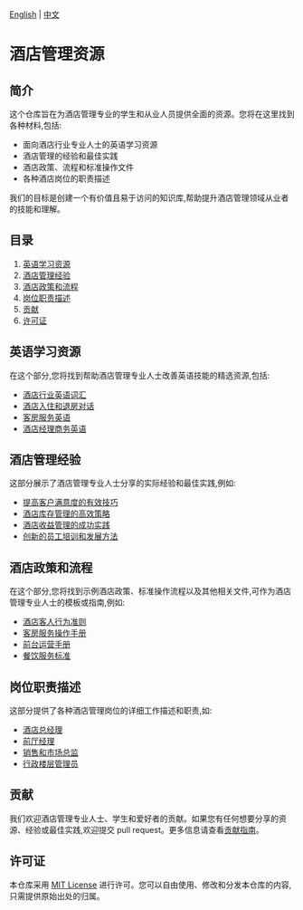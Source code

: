 <div class="language-switcher">
  <a href="#" onclick="switchLanguage('en')">English</a> | 
  <a href="#" onclick="switchLanguage('zh')">中文</a>
</div>

<!-- 中文版 README.md 内容 -->

<script>
function switchLanguage(lang) {
  // 根据lang参数切换到对应的英文或中文页面
  if (lang === 'en') {
    window.location.href = 'README_EN.MD'
  } else if (lang === 'zh') {
    window.location.href = '#'
  }
}
</script>
# 酒店管理资源

## 简介
这个仓库旨在为酒店管理专业的学生和从业人员提供全面的资源。您将在这里找到各种材料,包括:

- 面向酒店行业专业人士的英语学习资源
- 酒店管理的经验和最佳实践
- 酒店政策、流程和标准操作文件 
- 各种酒店岗位的职责描述

我们的目标是创建一个有价值且易于访问的知识库,帮助提升酒店管理领域从业者的技能和理解。

## 目录
1. [英语学习资源](#英语学习资源)
2. [酒店管理经验](#酒店管理经验)
3. [酒店政策和流程](#酒店政策和流程)
4. [岗位职责描述](#岗位职责描述)
5. [贡献](#贡献)
6. [许可证](#许可证)

## 英语学习资源
在这个部分,您将找到帮助酒店管理专业人士改善英语技能的精选资源,包括:

- [酒店行业英语词汇](./english-resources/hospitality-vocabulary.md)
- [酒店入住和退房对话](./english-resources/hotel-check-in-out.md) 
- [客房服务英语](./english-resources/housekeeping-english.md)
- [酒店经理商务英语](./english-resources/business-english-hotel-managers.md)

## 酒店管理经验
这部分展示了酒店管理专业人士分享的实际经验和最佳实践,例如:

- [提高客户满意度的有效技巧](./experiences/guest-satisfaction.md)
- [酒店库存管理的高效策略](./experiences/inventory-management.md)
- [酒店收益管理的成功实践](./experiences/revenue-management.md)
- [创新的员工培训和发展方法](./experiences/staff-training.md)

## 酒店政策和流程
在这个部分,您将找到示例酒店政策、标准操作流程以及其他相关文件,可作为酒店管理专业人士的模板或指南,例如:

- [酒店客人行为准则](./policies/guest-conduct-policy.md)
- [客房服务操作手册](./policies/housekeeping-procedures.md)
- [前台运营手册](./policies/front-desk-operations.md)
- [餐饮服务标准](./policies/f&b-service-standards.md)

## 岗位职责描述
这部分提供了各种酒店管理岗位的详细工作描述和职责,如:

- [酒店总经理](./job-descriptions/general-manager.md)
- [前厅经理](./job-descriptions/front-office-manager.md)
- [销售和市场总监](./job-descriptions/sales-marketing-director.md)
- [行政楼层管理员](./job-descriptions/executive-housekeeper.md)

## 贡献
我们欢迎酒店管理专业人士、学生和爱好者的贡献。如果您有任何想要分享的资源、经验或最佳实践,欢迎提交 pull request。更多信息请查看[贡献指南](./CONTRIBUTING.md)。

## 许可证
本仓库采用 [MIT License](LICENSE.md) 进行许可。您可以自由使用、修改和分发本仓库的内容,只需提供原始出处的归属。
